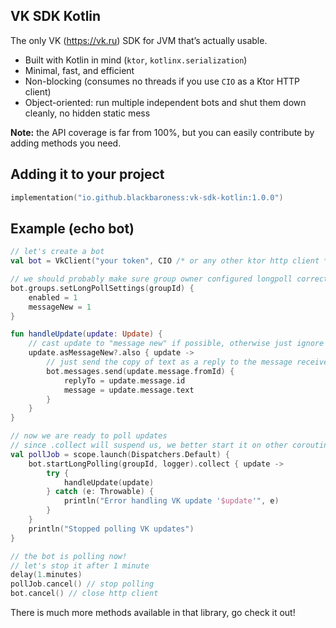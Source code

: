 ## VK SDK Kotlin

The only VK (https://vk.ru) SDK for JVM that’s actually usable.

- Built with Kotlin in mind (`ktor`, `kotlinx.serialization`)
- Minimal, fast, and efficient
- Non-blocking (consumes no threads if you use `CIO` as a Ktor HTTP client)
- Object-oriented: run multiple independent bots and shut them down cleanly, no hidden static mess

**Note:** the API coverage is far from 100%, but you can easily contribute by adding methods you need.

## Adding it to your project

```kotlin
implementation("io.github.blackbaroness:vk-sdk-kotlin:1.0.0")
```

## Example (echo bot)

```kotlin
// let's create a bot
val bot = VkClient("your token", CIO /* or any other ktor http client */)

// we should probably make sure group owner configured longpoll correctly
bot.groups.setLongPollSettings(groupId) {
    enabled = 1
    messageNew = 1
}

fun handleUpdate(update: Update) {
    // cast update to "message new" if possible, otherwise just ignore
    update.asMessageNew?.also { update ->
        // just send the copy of text as a reply to the message received
        bot.messages.send(update.message.fromId) {
            replyTo = update.message.id
            message = update.message.text
        }
    }
}

// now we are ready to poll updates
// since .collect will suspend us, we better start it on other coroutine
val pollJob = scope.launch(Dispatchers.Default) {
    bot.startLongPolling(groupId, logger).collect { update ->
        try {
            handleUpdate(update)
        } catch (e: Throwable) {
            println("Error handling VK update '$update'", e)
        }
    }
    println("Stopped polling VK updates")
}

// the bot is polling now!
// let's stop it after 1 minute
delay(1.minutes)
pollJob.cancel() // stop polling
bot.cancel() // close http client
```

There is much more methods available in that library, go check it out!
